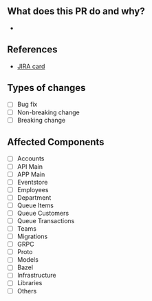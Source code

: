 ## What does this PR do and why?

-

## References

- [JIRA card](https://rodentskie.atlassian.net/browse/OQ-1)

## Types of changes

- [ ] Bug fix
- [ ] Non-breaking change
- [ ] Breaking change

## Affected Components

- [ ] Accounts
- [ ] API Main
- [ ] APP Main
- [ ] Eventstore
- [ ] Employees
- [ ] Department
- [ ] Queue Items
- [ ] Queue Customers
- [ ] Queue Transactions
- [ ] Teams
- [ ] Migrations
- [ ] GRPC
- [ ] Proto
- [ ] Models
- [ ] Bazel
- [ ] Infrastructure
- [ ] Libraries
- [ ] Others
